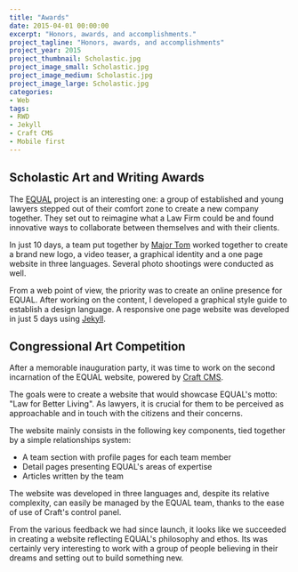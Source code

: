 ```yaml
---
title: "Awards"
date: 2015-04-01 00:00:00
excerpt: "Honors, awards, and accomplishments."
project_tagline: "Honors, awards, and accomplishments"
project_year: 2015
project_thumbnail: Scholastic.jpg
project_image_small: Scholastic.jpg
project_image_medium: Scholastic.jpg
project_image_large: Scholastic.jpg
categories:
- Web
tags:
- RWD
- Jekyll
- Craft CMS
- Mobile first
---
```


## Scholastic Art and Writing Awards

The [EQUAL](http://equal-partners.eu) project is an interesting one: a group of established and young lawyers stepped out of their comfort zone to create a new company together. They set out to reimagine what a Law Firm could be and found innovative ways to collaborate between themselves and with their clients.

In just 10 days, a team put together by [Major Tom](http://major-tom-company.eu/) worked together to create a brand new logo, a video teaser, a graphical identity and a one page website in three languages. Several photo shootings were conducted as well.

From a web point of view, the priority was to create an online presence for EQUAL. After working on the content, I developed a graphical style guide to establish a design language. A responsive one page website was developed in just 5 days using [Jekyll](http://jekyllrb.com).

## Congressional Art Competition

After a memorable inauguration party, it was time to work on the second incarnation of the EQUAL website, powered by [Craft CMS](http://buildwithcraft.com).

The goals were to create a website that would showcase EQUAL's motto: "Law for Better Living". As lawyers, it is crucial for them to be perceived as approachable and in touch with the citizens and their concerns.

The website mainly consists in the following key components, tied together by a simple relationships system:

- A team section with profile pages for each team member
- Detail pages presenting EQUAL's areas of expertise
- Articles written by the team

The website was developed in three languages and, despite its relative complexity, can easily be managed by the EQUAL team, thanks to the ease of use of Craft's control panel.

From the various feedback we had since launch, it looks like we succeeded in creating a website reflecting EQUAL's philosophy and ethos. Its was certainly very interesting to work with a group of people believing in their dreams and setting out to build something new.
